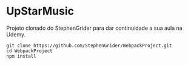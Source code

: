 # UpStarMusic


Projeto clonado do StephenGrider para dar continuidade a sua aula na Udemy.

```
git clone https://github.com/StephenGrider/WebpackProject.git
cd WebpackProject
npm install
```
